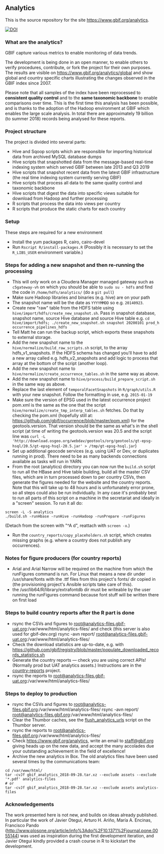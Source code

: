 ## Analytics

This is the source repository for the site https://www.gbif.org/analytics.

[![DOI](https://zenodo.org/badge/DOI/10.5281/zenodo.231055.svg)](https://doi.org/10.5281/zenodo.231055)

### What are the analytics?
GBIF capture various metrics to enable monitoring of data trends.

The development is being done in an open manner, to enable others to verify procedures, contribute, or fork the project for their own purposes.  The results are visible on https://www.gbif.org/analytics/global and show global and country specific charts illustrating the changes observed in the GBIF index since 2007.

Please note that all samples of the index have been reprocessed to **consistent quality control** and to the **same taxonomic backbone** to enable comparisons over time.  This is the first time this analysis has been possible, and is thanks to the adoption of the Hadoop environment at GBIF which enables the large scale analysis.  In total there are approximately 19 billion (to summer 2018) records being analysed for these reports.

### Project structure
The project is divided into several parts:
- Hive and Sqoop scripts which are responsible for importing historical data from archived MySQL database dumps
- Hive scripts that snapshotted data from the message-based real-time indexing system which served GBIF between late 2013 and Q3 2019
- Hive scripts that snapshot recent data from the latest GBIF infrastructure (the real time indexing system currently serving GBIF)
- Hive scripts that process all data to the same quality control and taxonomic backbone
- Hive scripts that digest the data into specific views suitable for download from Hadoop and further processing
- R scripts that process the data into views per country
- R scripts that produce the static charts for each country

### Setup
These steps are required for a new environment
- Install the yum packages R, cairo, cairo-devel
- Run `Rscript R/install-packages.R` (Possibly it is necessary to set the `R_LIBS_USER` environment variable.)

### Steps for adding a new snapshot and then re-running the processing
- This will only work on a Cloudera Manager managed gateway such as `c5gateway-vh` on which you should be able to `sudo su - hdfs` and find the code in `/home/hdfs/analytics/` (do a `git pull`)
- Make sure Hadoop libraries and binaries (e.g. hive) are on your path
- The snapshot name will be the date as `YYYYMMDD` so e.g. `20140923`.
- Create new "raw" table from the HDFS table using `hive/import/hdfs/create_new_snapshot.sh`. Pass in snapshot database, snapshot name, source Hive database and source Hive table e.g. `cd hive/import/hdfs; ./create_new_snapshot.sh snapshot 20200101 prod_h occurrence_pipelines_hdfs`
- Tell Matt he can run the backup script, which exports these snapshots to external storage.
- Add the new snapshot name to the `hive/normalize/build_raw_scripts.sh` script, to the array hdfs_v1_snapshots. If the HDFS schema has changed you'll have to add a new array called e.g. hdfs_v2_snapshots and add logic to process that array at the bottom of the script (another loop).
- Add the new snapshot name to `hive/normalize/create_occurrence_tables.sh` in the same way as above.
- Add the new snapshot name to `hive/process/build_prepare_script.sh` in the same way as above.
- Replace the last element of `temporalFacetSnapshots` in `R/graph/utils.R` with your new snapshot. Follow the formatting in use, e.g. `2015-01-19`
- Make sure the version of EPSG used in the latest occurrence project pom.xml is the same as the one that the script `hive/normalize/create_tmp_interp_tables.sh` fetches. Do that by checking the pom.xml (hopefully still at: https://github.com/gbif/occurrence/blob/master/pom.xml) for the geotools.version. That version should be the same as what's in the shell script (at time of writing the geotools.version was 20.5 and the script line was `curl -L 'http://download.osgeo.org/webdav/geotools/org/geotools/gt-epsg-hsql/20.5/gt-epsg-hsql-20.5.jar' > /tmp/gt-epsg-hsql.jar`)
- Set up additional geocode services (e.g. using UAT or Dev, or duplicates running in prod).  There need to be as many backends connections available as tasks will run in YARN.
- From the root (analytics) directory you can now run the `build.sh` script to run all the HBase and Hive table building, build all the master CSV files, which are in turn processed down to per country CSVs, then generate the figures needed for the website and the country reports. Note that this will take up to 48 hours and is unfortunately error prone, so all steps could also be run individually. In any case it's probably best to run all parts of this script on a machine in the secretariat and ideally in a "screen" session. To run it all do:

```
screen -L -S analytics
./build.sh -runHbase -runHive -runHadoop -runPrepare -runFigures
```

(Detach from the screen with "^A d", reattach with `screen -x`.)

- Run the `country_reports/copy_placeholders.sh` script, which creates missing graphs (e.g. where a country does not publish any occurrences).

### Notes for figure producers (for country reports)
- Arial and Arial Narrow will be required on the machine from which the runFigures command is run. For Linux that means a new dir under /usr/share/fonts with the .ttf files from this project's fonts/ dir copied in (the provisioning project's Ansible scripts take care of this).
- the /usr/lib64/R/library/extrafontdb dir must be writeable by the user running the runFigures command because font stuff will be written there on first load

### Steps to build country reports after the R part is done
- rsync the CSVs and figures to root@analytics-files.gbif-uat.org:/var/www/html/analytics-files/ and check (this server is also used for gbif-dev.org)
  rsync -avn report/ root@analytics-files.gbif-uat.org:/var/www/html/analytics-files/
- Check the download statistics are up-to-date, e.g. with https://github.com/gbif/registry/blob/master/populate_downloaded_records_statistics.sh
- Generate the country reports — check you are using correct APIs! (Normally prod but UAT analytics assets.)  Instructions are in the [country-reports](https://github.org/gbif/country-reports) project.
- rsync the reports to root@analytics-files.gbif-uat.org:/var/www/html/analytics-files/

### Steps to deploy to production
- rsync the CSVs and figures to root@analytics-files.gbif.org:/var/www/html/analytics-files/
  rsync -avn report/ root@analytics-files.gbif.org:/var/www/html/analytics-files/
- Clear the Thumbor caches, see the [flush_analytics_urls](https://github.com/gbif/infrastructure/blob/master/roles/gbif.thumbor/files/flush_analytics_urls) script on the Thumbor server.
- rsync the reports to root@analytics-files.gbif.org:/var/www/html/analytics-files/
- Check https://www.gbif.org/analytics, write an email to staff@gbif.org giving heads up on the new data, and accept the many accolades due your outstanding achievement in the field of excellence!
- Archive the new analytics in Box.  The old analytics files have been used several times by the communications team:
```
cd /var/www/html/
tar -cvJf gbif_analytics_2018-09-28.tar.xz --exclude assets --exclude '*.pdf' analytics-files
# or
tar -cvJf gbif_analytics_2018-09-28.tar.xz --exclude assets analytics-files
```

### Acknowledgements
The work presented here is not new, and builds on ideas already published.  In particular the work of Javier Otegui, Arturo H. Ariño, María A. Encinas, Francisco Pando (http://www.plosone.org/article/info%3Adoi%2F10.1371%2Fjournal.pone.0055144) was used as inspiration during the first development iteration, and Javier Otegui kindly provided a crash course in R to kickstart the development.
